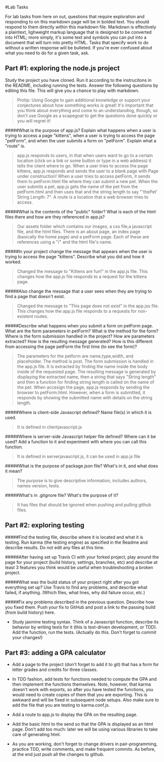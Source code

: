 #Lab Tasks

For lab tasks from here on out, questions that require exploration and responding to on this markdown page will be in bolded text. You should respond to them directly within this markdown file. Markdown is effectively a plaintext, lighweight markup language that is designed to be converted into HTML; more simply, it's some text and symbols you can put into a document that will turn into pretty HTML.
Tasks that specify work to do without a written response will be bulleted.
If you're ever confused about what you need to do for a given task, ask.

## Part #1: exploring the node.js project
Study the project you have cloned. Run it according to the instrucitons in the README, including running the tests. Answer the following questions by editing this file.  This will give you a chance to play with markdown.

> Protip: Using Google to gain additional knowledge or support your conjectures about how something works is great! It's important that you think about everything and come to an understanding, though, so don't use Google as a scapegoat to get the questions done quickly or you will regret it!

#####What is the purpose of app.js? Explain what happens when a user is trying to access a page "kittens", when a user is trying to access the page "petForm", and when the user submits a form on "petForm". Explain what a "route" is.

> app.js responds to users, in that when users want to go to a certain location (click on a link or some button or type in a web address) it tells the client where to go. When a user tries to access the page kittens, app.js responds and sends the user to a blank page with Page under construction!
 When a user tries to access petForm, it sends them to petForm.html file where they can submit a new pet. When the user submits a pet, app.js gets the name of the pet from the petForm.html and then uses that and the string length  to say "'thePet' String Length: 7".
 A route is a location that a web browser tries to access.

#####What is the contents of the "public" folder? What is each of the html files there and how are they referenced in app.js?

>Our assets folder which contains our images, a css file,a javascript file, and the html files. There is an about page, an index page (basically the home page) and a petForm page. Each of these are references using a "/" and the html file's name.

#####In your project change the message that appears when the user is trying to access the page "kittens". Describe what you did and how it worked.

> Changed the message to "Kittens are fun!" in the app.js file. This changes how the app.js file responds to a request for the kittens page.

#####Also change the message that a user sees when they are trying to find a page that doesn't exist.

>Changed the message to "This page does not exist" in the app.jss file. This changes how the app.js file responds to a requests for non-existent routes.

#####Describe what happens when you submit a form on petForm page. What are the form parameters in petForm? What is the method for the form? Where is the form submission handled in the project? How are parameters extracted? How is the resulting message generated? How is this different from accessing the page petForm the first time (to see the form)?

>The parameters for the petform are name,type,width, and placeholder. The method is post. The form submission is handled in the app.js file. It is extracted by finding the name inside the body inside of the requested page. The resulting message is generated by displaying the extracted name, then a string that says "String length" and then a function
for finding string length is called on the name of the pet. When accesign the page, app.js responds by sending the browser to petForm.html. However, when a form is submitted, it responds by showing the submitted name with details on the string length.

#####Where is client-side Javascript defined? Name file(s) in which it is used.

>It is defined in clientjavascript.js

#####Where is server-side Javascript helper file defined? Where can it be used? Add a function to it and experiment with where you can call this function.

>It is defined in serverjavascript.js, it can be used in app.js file

#####What is the purpose of package.json file? What's in it, and what does it mean?

>The purpose is to give descriptive information, includes authors, names version, tests.

#####What's in .gitgnore file? What's the purpose of it?

>It has files that should be ignored when pushing and pulling github files.

## Part #2: exploring testing

#####Find the testing file, describe where it is located and what it is testing. Run karma (the testing engine) as specified in the Readme and describe results. Do not edit any files at this time.

#####After having set up Travis CI with your forked project, play around the page for your project (build history, settings, branches, etc) and describe at least 3 features you think would be useful when troubleshooting a broken project.

#####What was the build status of your project right after you got everything set up? Use Travis to find any problems, and describe what failed, if anything. (Which files, what lines, why did failure occur, etc.)

#####Fix any problems described in the previous question. Describe how you fixed them. Push your fix to GitHub and post a link to the passing build (from build history) here.

- Study jasmine testing syntax. Think of a Javascript function, describe its behavior by writing tests for it (this is test-driven development, or TDD). Add the function, run the tests. (Actually do this. Don't forget to commit your changes!)

## Part #3: adding a GPA calculator

- Add a page to the project (don't forget to add it to git) that has a form for letter grades and credits for three classes.

- In TDD fashion, add tests for functions needed to compute the GPA and then implement the functions themselves. Note, however, that karma doesn't work with exports, so after you have tested the functions, you would need to create copies of them that you are exporting. This is awkward and will be fixed in subsequent node setups. Also make sure to add the file that you are testing to karma.conf.js.

- Add a route to app.js to display the GPA on the resulting page.

- Add the basic html to the send so that the GPA is displayed as an html page. Don't add too much: later we will be using various libraries to take care of generating html.

- As you are working, don't forget to change drivers in pair-programming, practice TDD, write comments, and make frequent commits. As before, at the end just push all the changes to github.

